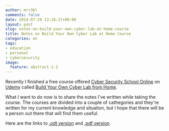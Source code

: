 ```yaml
---
author: mrr3bl
comments: false
date: 2014-07-28 13:18:17+00:00
layout: post
slug: notes-on-build-your-own-cyber-lab-at-home-course
title: Notes on Build Your Own Cyber Lab at Home Course
categories: en
tags:
- education
- personal
- cybersecurity
image:
  feature: abstract-1-3
---
```


Recently I finished a free course offered [Cyber Security School Online](http://www.cybersecurityschoolonline.com/) on [Udemy](http://udemy.com/) called [Build Your Own Cyber Lab from Home](https://www.udemy.com/build-your-own-cyber-lab-at-home/#/).

What I want to do now is to share the notes I've written while taking the course. The courses are divided into a couple of cathegories and they're written for my current knowledge and situation, but I hope that there will be a person out there that will find them useful.

Here are the links to [.odt version](https://drive.google.com/file/d/0By-yP9sfB84VTkhGX2g0N1VvLU0/edit?usp=sharing) and [.pdf version](https://drive.google.com/file/d/0By-yP9sfB84VZHA5Zjg4X096Yms/edit?usp=sharing).
